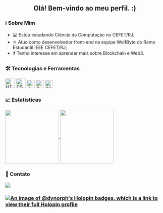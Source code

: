 <h2 align="center">Olá! Bem-vindo ao meu perfil. :)</h2>

### ℹ️ Sobre Mim

- 💻 Estou estudando Ciência da Computação no CEFET/RJ;
- ⚛️ Atuo como desenvolvedor front-end na equipe WolfByte do Ramo Estudantil IEEE CEFET/RJ;
- ❓ Tenho interesse em aprender mais sobre Blockchain e Web3.

### 🛠️ Tecnologias e Ferramentas

<div>
	<img width="30" src="https://raw.githubusercontent.com/marwin1991/profile-technology-icons/refs/heads/main/icons/html.png" alt="HTML" title="HTML"/>
	<img width="30" src="https://raw.githubusercontent.com/marwin1991/profile-technology-icons/refs/heads/main/icons/css.png" alt="CSS" title="CSS"/>
	<img width="25" src="https://raw.githubusercontent.com/marwin1991/profile-technology-icons/refs/heads/main/icons/javascript.png" alt="JavaScript" title="JavaScript"/>
	<img width="25" src="https://raw.githubusercontent.com/marwin1991/profile-technology-icons/refs/heads/main/icons/react.png" alt="React" title="React"/>
	<img width="25" src="https://raw.githubusercontent.com/marwin1991/profile-technology-icons/refs/heads/main/icons/git.png" alt="Git" title="Git"/>
</div>

### 📈 Estatísticas

<a href="https://github.com/anuraghazra/github-readme-stats">
  <img height=170 align="center" src="https://github-readme-stats.vercel.app/api?username=dynorph&rank_icon=github&theme=transparent"/>
</a>
<a href="https://github.com/anuraghazra/convoychat">
  <img height=170 align="center" src="https://github-readme-stats.vercel.app/api/top-langs?username=dynorph&theme=transparent&layout=compact&langs_count=8&hide_progress=true&card_width=320" />
</a>

### 💬 Contato

<div id="Social">
  <a alt="LinkedIn" href="https://www.linkedin.com/in/erickmsilva19/">
    <img src="https://img.shields.io/badge/LinkedIn-0077B5?style=for-the-badge&logo=linkedin&logoColor=white"></img>
  </a>
</div>

### [![An image of @dynorph's Holopin badges, which is a link to view their full Holopin profile](https://holopin.me/dynorph)](https://holopin.io/@dynorph)
